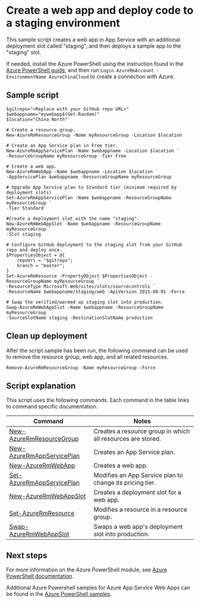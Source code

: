 <properties
    pageTitle="Azure PowerShell Script Sample - Create a web app and deploy code to a staging environment | Azure"
    description="Azure PowerShell Script Sample - Create a web app and deploy code to a staging environment"
    services="app-service\web"
    documentationcenter=""
    author="cephalin"
    manager="erikre"
    editor=""
    tags="azure-service-management" />
<tags
    ms.assetid="27cf0680-c3a9-4a58-9f71-6dec09f6b874"
    ms.service="app-service-web"
    ms.workload="web"
    ms.devlang="na"
    ms.topic="article"
    ms.date="03/20/2017"
    wacn.date=""
    ms.author="cephalin" />

# Create a web app and deploy code to a staging environment

This sample script creates a web app in App Service with an additional deployment slot called "staging", and then deploys a sample app to the "staging" slot.

If needed, install the Azure PowerShell using the instruction found in the [Azure PowerShell guide](https://docs.microsoft.com/powershell/azureps-cmdlets-docs/), and then run `Login-AzureRmAccount -EnvironmentName AzureChinaCloud` to create a connection with Azure.

## Sample script

    $gitrepo="<Replace with your GitHub repo URL>"
    $webappname="mywebapp$(Get-Random)"
    $location="China North"

    # Create a resource group.
    New-AzureRmResourceGroup -Name myResourceGroup -Location $location

    # Create an App Service plan in Free tier.
    New-AzureRmAppServicePlan -Name $webappname -Location $location `
    -ResourceGroupName myResourceGroup -Tier Free

    # Create a web app.
    New-AzureRmWebApp -Name $webappname -Location $location `
    -AppServicePlan $webappname -ResourceGroupName myResourceGroup

    # Upgrade App Service plan to Standard tier (minimum required by deployment slots)
    Set-AzureRmAppServicePlan -Name $webappname -ResourceGroupName myResourceGroup `
    -Tier Standard

    #Create a deployment slot with the name "staging".
    New-AzureRmWebAppSlot -Name $webappname -ResourceGroupName myResourceGroup `
    -Slot staging

    # Configure GitHub deployment to the staging slot from your GitHub repo and deploy once.
    $PropertiesObject = @{
        repoUrl = "$gitrepo";
        branch = "master";
    }
    Set-AzureRmResource -PropertyObject $PropertiesObject -ResourceGroupName myResourceGroup `
    -ResourceType Microsoft.Web/sites/slots/sourcecontrols `
    -ResourceName $webappname/staging/web -ApiVersion 2015-08-01 -Force

    # Swap the verified/warmed up staging slot into production.
    Swap-AzureRmWebAppSlot -Name $webappname -ResourceGroupName myResourceGroup `
    -SourceSlotName staging -DestinationSlotName production

## Clean up deployment 

After the script sample has been run, the following command can be used to remove the resource group, web app, and all related resources.

    Remove-AzureRmResourceGroup -Name myResourceGroup -Force

## Script explanation

This script uses the following commands. Each command in the table links to command specific documentation.

| Command | Notes |
|---|---|
| [New-AzureRmResourceGroup](https://docs.microsoft.com/powershell/resourcemanager/AzureRM.Resources/v3.5.0/new-azurermresourcegroup) | Creates a resource group in which all resources are stored. |
| [New-AzureRmAppServicePlan](https://docs.microsoft.com/powershell/resourcemanager/azurerm.websites/v2.5.0/new-azurermappserviceplan) | Creates an App Service plan. |
| [New-AzureRmWebApp](https://docs.microsoft.com/powershell/resourcemanager/azurerm.websites/v2.5.0/new-azurermwebapp) | Creates a web app. |
| [Set-AzureRmAppServicePlan](https://docs.microsoft.com/powershell/resourcemanager/azurerm.websites/v2.5.0/set-azurermappserviceplan) | Modifies an App Service plan to change its pricing tier. |
| [New-AzureRmWebAppSlot](https://docs.microsoft.com/powershell/resourcemanager/azurerm.websites/v2.5.0/new-azurermwebappslot) | Creates a deployment slot for a web app. |
| [Set-AzureRmResource](https://docs.microsoft.com/powershell/resourcemanager/azurerm.resources/v3.5.0/set-azurermresource) | Modifies a resource in a resource group. |
| [Swap-AzureRmWebAppSlot](https://docs.microsoft.com/powershell/resourcemanager/azurerm.websites/v2.5.0/swap-azurermwebappslot) | Swaps a web app's deployment slot into production. |

## Next steps

For more information on the Azure PowerShell module, see [Azure PowerShell documentation](https://docs.microsoft.com/powershell/azureps-cmdlets-docs/).

Additional Azure Powershell samples for Azure App Service Web Apps can be found in the [Azure PowerShell samples](/documentation/articles/app-service-powershell-samples/).